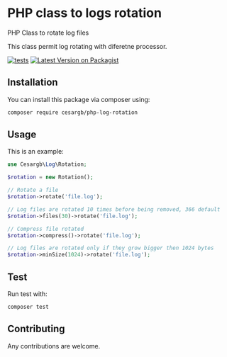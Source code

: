 
# PHP class to logs rotation
PHP Class to rotate log files

This class permit log rotating with diferetne processor.

[![tests](https://github.com/cesargb/php-log-rotation/workflows/tests/badge.svg)](https://github.com/cesargb/php-log-rotation/actions)
[![Latest Version on Packagist](https://img.shields.io/packagist/v/cesargb/php-log-rotation.svg?style=flat-square&color=brightgreen)](https://packagist.org/packages/cesargb/php-log-rotation)

## Installation

You can install this package via composer using:

```bash
composer require cesargb/php-log-rotation
```

## Usage

This is an example:

```php
use Cesargb\Log\Rotation;

$rotation = new Rotation();

// Rotate a file
$rotation->rotate('file.log');

// Log files are rotated 10 times before being removed, 366 default
$rotation->files(30)->rotate('file.log');

// Compress file rotated
$rotation->compress()->rotate('file.log');

// Log files are rotated only if they grow bigger then 1024 bytes
$rotation->minSize(1024)->rotate('file.log');
```

## Test
Run test with:

```bash
composer test
```

## Contributing

Any contributions are welcome.
